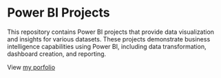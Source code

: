 # Power BI Projects

This repository contains Power BI projects that provide data visualization and insights for various datasets. These projects demonstrate business intelligence capabilities using Power BI, including data transformation, dashboard creation, and reporting.

View [my porfolio](https://mavenanalytics.io/profile/f85103e0-8031-70ef-16e2-2239870634be)
